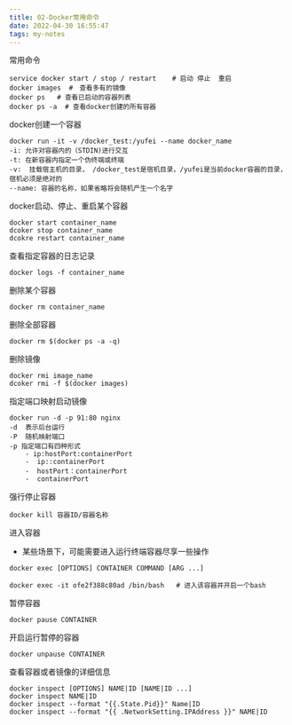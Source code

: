 ```yaml
---
title: 02-Docker常用命令
date: 2022-04-30 16:55:47
tags: my-notes
---
```

常用命令



```shell
service docker start / stop / restart    # 启动 停止  重启
docker images  #　查看多有的镜像
docker ps   # 查看已启动的容器列表
docker ps -a  # 查看docker创建的所有容器
```

docker创建一个容器

```shell
docker run -it -v /docker_test:/yufei --name docker_name
-i: 允许对容器内的（STDIN)进行交互
-t: 在新容器内指定一个伪终端或终端
-v:  挂载宿主机的目录， /docker_test是宿机目录，/yufei是当前docker容器的目录，宿机必须是绝对的
--name: 容器的名称，如果省略将会随机产生一个名字
```

docker启动、停止、重启某个容器

```shell
docker start container_name
dcoker stop container_name
dcokre restart container_name
```

查看指定容器的日志记录

```shell
docker logs -f container_name
```

删除某个容器

```shell
docker rm container_name
```

删除全部容器

```she&#39;l
docker rm $(docker ps -a -q)
```

删除镜像

```shell
docker rmi image_name
dcoker rmi -f $(docker images)
```



指定端口映射启动镜像

```shell
docker run -d -p 91:80 nginx
-d  表示后台运行
-P  随机映射端口
-p 指定端口有四种形式
	- ip:hostPort:containerPort
	-  ip::containerPort
	-  hostPort：containerPort
	-  containerPort
```

强行停止容器

```shell
docker kill 容器ID/容器名称
```

进入容器

- 某些场景下，可能需要进入运行终端容器尽享一些操作

```shell
docker exec [OPTIONS] CONTAINER COMMAND [ARG ...]

docker exec -it ofe2f388c80ad /bin/bash   # 进入该容器并开启一个bash
```

暂停容器

```shell
docker pause CONTAINER
```

开启运行暂停的容器

```shell
docker unpause CONTAINER
```

查看容器或者镜像的详细信息

```shell
docker inspect [OPTIONS] NAME|ID [NAME|ID ...]
docker inspect NAME|ID
docker inspect --format "{{.State.Pid}}" Name|ID
docker inspect --format "{{ .NetworkSetting.IPAddress }}" NAME|ID
```